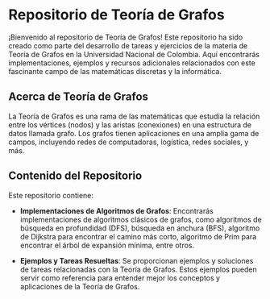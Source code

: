 # Repositorio de Teoría de Grafos

¡Bienvenido al repositorio de Teoría de Grafos! Este repositorio ha sido creado como parte del desarrollo de tareas y ejercicios de la materia de Teoría de Grafos en la Universidad Nacional de Colombia. Aquí encontrarás implementaciones, ejemplos y recursos adicionales relacionados con este fascinante campo de las matemáticas discretas y la informática.

## Acerca de Teoría de Grafos

La Teoría de Grafos es una rama de las matemáticas que estudia la relación entre los vértices (nodos) y las aristas (conexiones) en una estructura de datos llamada grafo. Los grafos tienen aplicaciones en una amplia gama de campos, incluyendo redes de computadoras, logística, redes sociales, y más.

## Contenido del Repositorio

Este repositorio contiene:

- **Implementaciones de Algoritmos de Grafos**: Encontrarás implementaciones de algoritmos clásicos de grafos, como algoritmos de búsqueda en profundidad (DFS), búsqueda en anchura (BFS), algoritmo de Dijkstra para encontrar el camino más corto, algoritmo de Prim para encontrar el árbol de expansión mínima, entre otros.

- **Ejemplos y Tareas Resueltas**: Se proporcionan ejemplos y soluciones de tareas relacionadas con la Teoría de Grafos. Estos ejemplos pueden servir como referencia para entender mejor los conceptos y aplicaciones de la Teoría de Grafos.
